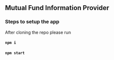 ## Mutual Fund Information Provider

### Steps to setup the app

After cloning the repo please run

#### `npm i`

#### `npm start`
